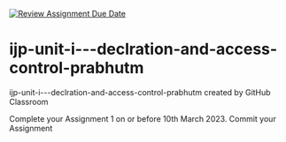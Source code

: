 [![Review Assignment Due Date](https://classroom.github.com/assets/deadline-readme-button-24ddc0f5d75046c5622901739e7c5dd533143b0c8e959d652212380cedb1ea36.svg)](https://classroom.github.com/a/71syGwez)
# ijp-unit-i---declration-and-access-control-prabhutm
ijp-unit-i---declration-and-access-control-prabhutm created by GitHub Classroom

Complete your Assignment 1 on or before 10th March 2023. Commit your Assignment
